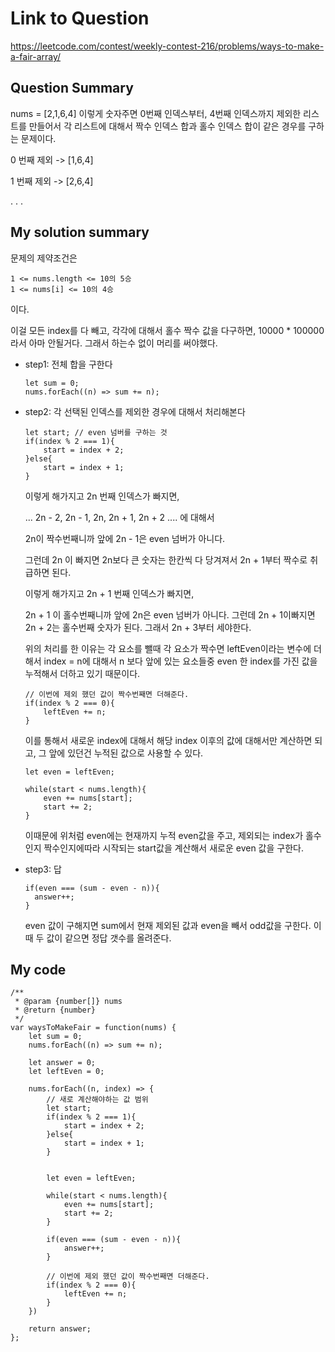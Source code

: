# Link to Question
https://leetcode.com/contest/weekly-contest-216/problems/ways-to-make-a-fair-array/

## Question Summary
nums = [2,1,6,4] 이렇게 숫자주면
0번째 인덱스부터, 4번째 인덱스까지 제외한 리스트를 만들어서
각 리스트에 대해서 짝수 인덱스 합과 홀수 인덱스 합이 같은 경우를 구하는 문제이다. 

0 번째 제외 -> [1,6,4]

1 번째 제외 -> [2,6,4]

.
.
.


## My solution summary
문제의 제약조건은
```
1 <= nums.length <= 10의 5승
1 <= nums[i] <= 10의 4승
```
이다. 

이걸 모든 index를 다 빼고, 각각에 대해서 홀수 짝수 값을 다구하면, 10000 * 100000 라서 아마 안될거다. 그래서 하는수 없이 머리를 써야했다. 


- step1: 전체 합을 구한다
    ```
    let sum = 0;
    nums.forEach((n) => sum += n);
    ```
- step2: 각 선택된 인덱스를 제외한 경우에 대해서 처리해본다
    ```
    let start; // even 넘버를 구하는 것
    if(index % 2 === 1){
        start = index + 2;
    }else{
        start = index + 1;
    }
    ```

    이렇게 해가지고 2n 번째 인덱스가 빠지면, 

    ... 2n - 2, 2n - 1, 2n, 2n + 1, 2n + 2 .... 에 대해서

    2n이 짝수번째니까 앞에 2n - 1은 even 넘버가 아니다. 
    
    그런데 2n 이 빠지면 2n보다 큰 숫자는 한칸씩 다 당겨져서 2n + 1부터 짝수로 취급하면 된다. 


    이렇게 해가지고 2n + 1 번째 인덱스가 빠지면,

    2n + 1 이 홀수번째니까 앞에 2n은 even 넘버가 아니다. 그런데 2n + 1이빠지면 2n + 2는 홀수번째 숫자가 된다. 그래서 2n + 3부터 세야한다. 


    위의 처리를 한 이유는 각 요소를 뺄때 각 요소가 짝수면 leftEven이라는 변수에 더해서 index = n에 대해서 n 보다 앞에 있는 요소들중 even 한 index를 가진 값을 누적해서 더하고 있기 때문이다.

    ```
    // 이번에 제외 했던 값이 짝수번째면 더해준다. 
    if(index % 2 === 0){
        leftEven += n;
    }
    ```

    이를 통해서 새로운 index에 대해서 해당 index 이후의 값에 대해서만 계산하면 되고, 그 앞에 있던건 누적된 값으로 사용할 수 있다. 


    ```
    let even = leftEven;
        
    while(start < nums.length){
        even += nums[start];
        start += 2;
    }
    ```

    이때문에 위처럼 even에는 현재까지 누적 even값을 주고, 제외되는 index가 홀수인지 짝수인지에따라 시작되는 start값을 계산해서 새로운 even 값을 구한다.


- step3: 답
  ```
  if(even === (sum - even - n)){
    answer++;
  }
  ```

  even 값이 구해지면 sum에서 현재 제외된 값과 even을 빼서 odd값을 구한다. 이때 두 값이 같으면 정답 갯수를 올려준다. 


## My code
```
/**
 * @param {number[]} nums
 * @return {number}
 */
var waysToMakeFair = function(nums) {
    let sum = 0;
    nums.forEach((n) => sum += n);
    
    let answer = 0;
    let leftEven = 0;
    
    nums.forEach((n, index) => {  
        // 새로 계산해야하는 값 범위
        let start;
        if(index % 2 === 1){
            start = index + 2;
        }else{
            start = index + 1;
        }
        
        
        let even = leftEven;
        
        while(start < nums.length){
            even += nums[start];
            start += 2;
        }
     
        if(even === (sum - even - n)){
            answer++;
        }
        
        // 이번에 제외 했던 값이 짝수번째면 더해준다. 
        if(index % 2 === 0){
            leftEven += n;
        }
    })
    
    return answer;
};
```
